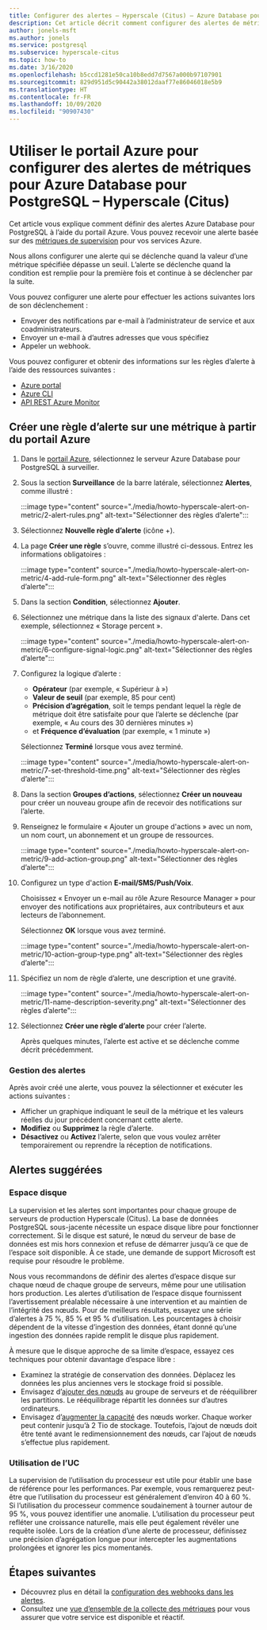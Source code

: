 ```yaml
---
title: Configurer des alertes – Hyperscale (Citus) – Azure Database pour PostgreSQL
description: Cet article décrit comment configurer des alertes de métriques pour Azure Database pour PostgreSQL – Hyperscale (Citus)
author: jonels-msft
ms.author: jonels
ms.service: postgresql
ms.subservice: hyperscale-citus
ms.topic: how-to
ms.date: 3/16/2020
ms.openlocfilehash: b5ccd1281e50ca10b8edd7d7567a000b97107901
ms.sourcegitcommit: 829d951d5c90442a38012daaf77e86046018e5b9
ms.translationtype: HT
ms.contentlocale: fr-FR
ms.lasthandoff: 10/09/2020
ms.locfileid: "90907430"
---
```

# <a name="use-the-azure-portal-to-set-up-alerts-on-metrics-for-azure-database-for-postgresql---hyperscale-citus"></a>Utiliser le portail Azure pour configurer des alertes de métriques pour Azure Database pour PostgreSQL – Hyperscale (Citus)

Cet article vous explique comment définir des alertes Azure Database pour PostgreSQL à l’aide du portail Azure. Vous pouvez recevoir une alerte basée sur des [métriques de supervision](concepts-hyperscale-monitoring.md) pour vos services Azure.

Nous allons configurer une alerte qui se déclenche quand la valeur d’une métrique spécifiée dépasse un seuil. L’alerte se déclenche quand la condition est remplie pour la première fois et continue à se déclencher par la suite.

Vous pouvez configurer une alerte pour effectuer les actions suivantes lors de son déclenchement :
* Envoyer des notifications par e-mail à l’administrateur de service et aux coadministrateurs.
* Envoyer un e-mail à d’autres adresses que vous spécifiez
* Appeler un webhook.

Vous pouvez configurer et obtenir des informations sur les règles d’alerte à l’aide des ressources suivantes :
* [Azure portal](../azure-monitor/platform/alerts-metric.md#create-with-azure-portal)
* [Azure CLI](../azure-monitor/platform/alerts-metric.md#with-azure-cli)
* [API REST Azure Monitor](https://docs.microsoft.com/rest/api/monitor/metricalerts)

## <a name="create-an-alert-rule-on-a-metric-from-the-azure-portal"></a>Créer une règle d’alerte sur une métrique à partir du portail Azure
1. Dans le [portail Azure](https://portal.azure.com/), sélectionnez le serveur Azure Database pour PostgreSQL à surveiller.

2. Sous la section **Surveillance** de la barre latérale, sélectionnez **Alertes**, comme illustré :

   :::image type="content" source="./media/howto-hyperscale-alert-on-metric/2-alert-rules.png" alt-text="Sélectionner des règles d’alerte":::

3. Sélectionnez **Nouvelle règle d’alerte** (icône +).

4. La page **Créer une règle** s’ouvre, comme illustré ci-dessous. Entrez les informations obligatoires :

   :::image type="content" source="./media/howto-hyperscale-alert-on-metric/4-add-rule-form.png" alt-text="Sélectionner des règles d’alerte":::

5. Dans la section **Condition**, sélectionnez **Ajouter**.

6. Sélectionnez une métrique dans la liste des signaux d'alerte. Dans cet exemple, sélectionnez « Storage percent ».
   
   :::image type="content" source="./media/howto-hyperscale-alert-on-metric/6-configure-signal-logic.png" alt-text="Sélectionner des règles d’alerte":::

7. Configurez la logique d’alerte :

    * **Opérateur** (par exemple, « Supérieur à »)
    * **Valeur de seuil** (par exemple, 85 pour cent)
    * **Précision d’agrégation**, soit le temps pendant lequel la règle de métrique doit être satisfaite pour que l’alerte se déclenche (par exemple, « Au cours des 30 dernières minutes »)
    * et **Fréquence d’évaluation** (par exemple, « 1 minute »)
   
   Sélectionnez **Terminé** lorsque vous avez terminé.

   :::image type="content" source="./media/howto-hyperscale-alert-on-metric/7-set-threshold-time.png" alt-text="Sélectionner des règles d’alerte":::

8. Dans la section **Groupes d’actions**, sélectionnez **Créer un nouveau** pour créer un nouveau groupe afin de recevoir des notifications sur l’alerte.

9. Renseignez le formulaire « Ajouter un groupe d'actions » avec un nom, un nom court, un abonnement et un groupe de ressources.

    :::image type="content" source="./media/howto-hyperscale-alert-on-metric/9-add-action-group.png" alt-text="Sélectionner des règles d’alerte":::

10. Configurez un type d'action **E-mail/SMS/Push/Voix**.
    
    Choisissez « Envoyer un e-mail au rôle Azure Resource Manager » pour envoyer des notifications aux propriétaires, aux contributeurs et aux lecteurs de l’abonnement.
   
    Sélectionnez **OK** lorsque vous avez terminé.

    :::image type="content" source="./media/howto-hyperscale-alert-on-metric/10-action-group-type.png" alt-text="Sélectionner des règles d’alerte":::

11. Spécifiez un nom de règle d’alerte, une description et une gravité.

    :::image type="content" source="./media/howto-hyperscale-alert-on-metric/11-name-description-severity.png" alt-text="Sélectionner des règles d’alerte"::: 

12. Sélectionnez **Créer une règle d’alerte** pour créer l’alerte.

    Après quelques minutes, l’alerte est active et se déclenche comme décrit précédemment.

### <a name="managing-alerts"></a>Gestion des alertes

Après avoir créé une alerte, vous pouvez la sélectionner et exécuter les actions suivantes :

* Afficher un graphique indiquant le seuil de la métrique et les valeurs réelles du jour précédent concernant cette alerte.
* **Modifiez** ou **Supprimez** la règle d’alerte.
* **Désactivez** ou **Activez** l’alerte, selon que vous voulez arrêter temporairement ou reprendre la réception de notifications.

## <a name="suggested-alerts"></a>Alertes suggérées

### <a name="disk-space"></a>Espace disque

La supervision et les alertes sont importantes pour chaque groupe de serveurs de production Hyperscale (Citus). La base de données PostgreSQL sous-jacente nécessite un espace disque libre pour fonctionner correctement. Si le disque est saturé, le nœud du serveur de base de données est mis hors connexion et refuse de démarrer jusqu’à ce que de l’espace soit disponible. À ce stade, une demande de support Microsoft est requise pour résoudre le problème.

Nous vous recommandons de définir des alertes d’espace disque sur chaque nœud de chaque groupe de serveurs, même pour une utilisation hors production. Les alertes d’utilisation de l’espace disque fournissent l’avertissement préalable nécessaire à une intervention et au maintien de l’intégrité des nœuds. Pour de meilleurs résultats, essayez une série d’alertes à 75 %, 85 % et 95 % d’utilisation. Les pourcentages à choisir dépendent de la vitesse d’ingestion des données, étant donné qu’une ingestion des données rapide remplit le disque plus rapidement.

À mesure que le disque approche de sa limite d’espace, essayez ces techniques pour obtenir davantage d’espace libre :

* Examinez la stratégie de conservation des données. Déplacez les données les plus anciennes vers le stockage froid si possible.
* Envisagez d’[ajouter des nœuds](howto-hyperscale-scaling.md#add-worker-nodes) au groupe de serveurs et de rééquilibrer les partitions. Le rééquilibrage répartit les données sur d’autres ordinateurs.
* Envisagez d’[augmenter la capacité](howto-hyperscale-scaling.md#increase-or-decrease-vcores-on-nodes) des nœuds worker. Chaque worker peut contenir jusqu’à 2 Tio de stockage. Toutefois, l’ajout de nœuds doit être tenté avant le redimensionnement des nœuds, car l’ajout de nœuds s’effectue plus rapidement.

### <a name="cpu-usage"></a>Utilisation de l’UC

La supervision de l’utilisation du processeur est utile pour établir une base de référence pour les performances. Par exemple, vous remarquerez peut-être que l’utilisation du processeur est généralement d’environ 40 à 60 %. Si l’utilisation du processeur commence soudainement à tourner autour de 95 %, vous pouvez identifier une anomalie. L’utilisation du processeur peut refléter une croissance naturelle, mais elle peut également révéler une requête isolée. Lors de la création d’une alerte de processeur, définissez une précision d’agrégation longue pour intercepter les augmentations prolongées et ignorer les pics momentanés.

## <a name="next-steps"></a>Étapes suivantes
* Découvrez plus en détail la [configuration des webhooks dans les alertes](../azure-monitor/platform/alerts-webhooks.md).
* Consultez une [vue d’ensemble de la collecte des métriques](../monitoring-and-diagnostics/insights-how-to-customize-monitoring.md) pour vous assurer que votre service est disponible et réactif.
